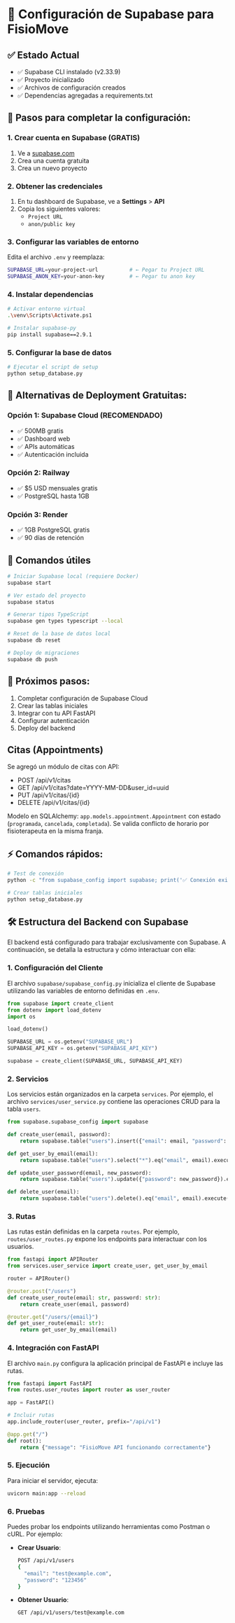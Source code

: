 # 🚀 Configuración de Supabase para FisioMove

## ✅ Estado Actual

- ✅ Supabase CLI instalado (v2.33.9)
- ✅ Proyecto inicializado
- ✅ Archivos de configuración creados
- ✅ Dependencias agregadas a requirements.txt

## 🔧 Pasos para completar la configuración:

### 1. Crear cuenta en Supabase (GRATIS)

1. Ve a [supabase.com](https://supabase.com/)
2. Crea una cuenta gratuita
3. Crea un nuevo proyecto

### 2. Obtener las credenciales

1. En tu dashboard de Supabase, ve a **Settings** > **API**
2. Copia los siguientes valores:
   - `Project URL`
   - `anon/public key`

### 3. Configurar las variables de entorno

Edita el archivo `.env` y reemplaza:

```bash
SUPABASE_URL=your-project-url          # ← Pegar tu Project URL
SUPABASE_ANON_KEY=your-anon-key        # ← Pegar tu anon key
```

### 4. Instalar dependencias

```bash
# Activar entorno virtual
.\venv\Scripts\Activate.ps1

# Instalar supabase-py
pip install supabase==2.9.1
```

### 5. Configurar la base de datos

```bash
# Ejecutar el script de setup
python setup_database.py
```

## 🎯 Alternativas de Deployment Gratuitas:

### Opción 1: Supabase Cloud (RECOMENDADO)

- ✅ 500MB gratis
- ✅ Dashboard web
- ✅ APIs automáticas
- ✅ Autenticación incluida

### Opción 2: Railway

- ✅ $5 USD mensuales gratis
- ✅ PostgreSQL hasta 1GB

### Opción 3: Render

- ✅ 1GB PostgreSQL gratis
- ✅ 90 días de retención

## 🔄 Comandos útiles

```bash
# Iniciar Supabase local (requiere Docker)
supabase start

# Ver estado del proyecto
supabase status

# Generar tipos TypeScript
supabase gen types typescript --local

# Reset de la base de datos local
supabase db reset

# Deploy de migraciones
supabase db push
```

## 📝 Próximos pasos:

1. Completar configuración de Supabase Cloud
2. Crear las tablas iniciales
3. Integrar con tu API FastAPI
4. Configurar autenticación
5. Deploy del backend

## Citas (Appointments)

Se agregó un módulo de citas con API:
- POST /api/v1/citas
- GET /api/v1/citas?date=YYYY-MM-DD&user_id=uuid
- PUT /api/v1/citas/{id}
- DELETE /api/v1/citas/{id}

Modelo en SQLAlchemy: `app.models.appointment.Appointment` con estado (`programada`, `cancelada`, `completada`).
Se valida conflicto de horario por fisioterapeuta en la misma franja.

## ⚡ Comandos rápidos:

```bash
# Test de conexión
python -c "from supabase_config import supabase; print('✅ Conexión exitosa!')"

# Crear tablas iniciales
python setup_database.py
```

## 🛠️ Estructura del Backend con Supabase

El backend está configurado para trabajar exclusivamente con Supabase. A continuación, se detalla la estructura y cómo interactuar con ella:

### 1. Configuración del Cliente

El archivo `supabase/supabase_config.py` inicializa el cliente de Supabase utilizando las variables de entorno definidas en `.env`.

```python
from supabase import create_client
from dotenv import load_dotenv
import os

load_dotenv()

SUPABASE_URL = os.getenv("SUPABASE_URL")
SUPABASE_API_KEY = os.getenv("SUPABASE_API_KEY")

supabase = create_client(SUPABASE_URL, SUPABASE_API_KEY)
```

### 2. Servicios

Los servicios están organizados en la carpeta `services`. Por ejemplo, el archivo `services/user_service.py` contiene las operaciones CRUD para la tabla `users`.

```python
from supabase.supabase_config import supabase

def create_user(email, password):
    return supabase.table("users").insert({"email": email, "password": password}).execute()

def get_user_by_email(email):
    return supabase.table("users").select("*").eq("email", email).execute()

def update_user_password(email, new_password):
    return supabase.table("users").update({"password": new_password}).eq("email", email).execute()

def delete_user(email):
    return supabase.table("users").delete().eq("email", email).execute()
```

### 3. Rutas

Las rutas están definidas en la carpeta `routes`. Por ejemplo, `routes/user_routes.py` expone los endpoints para interactuar con los usuarios.

```python
from fastapi import APIRouter
from services.user_service import create_user, get_user_by_email

router = APIRouter()

@router.post("/users")
def create_user_route(email: str, password: str):
    return create_user(email, password)

@router.get("/users/{email}")
def get_user_route(email: str):
    return get_user_by_email(email)
```

### 4. Integración con FastAPI

El archivo `main.py` configura la aplicación principal de FastAPI e incluye las rutas.

```python
from fastapi import FastAPI
from routes.user_routes import router as user_router

app = FastAPI()

# Incluir rutas
app.include_router(user_router, prefix="/api/v1")

@app.get("/")
def root():
    return {"message": "FisioMove API funcionando correctamente"}
```

### 5. Ejecución

Para iniciar el servidor, ejecuta:

```bash
uvicorn main:app --reload
```

### 6. Pruebas

Puedes probar los endpoints utilizando herramientas como Postman o cURL. Por ejemplo:

- **Crear Usuario**:

  ```bash
  POST /api/v1/users
  {
    "email": "test@example.com",
    "password": "123456"
  }
  ```

- **Obtener Usuario**:
  ```bash
  GET /api/v1/users/test@example.com
  ```
